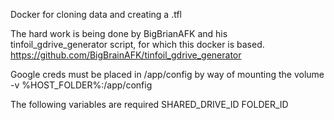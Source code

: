 Docker for cloning data and creating a .tfl

The hard work is being done by BigBrianAFK and his tinfoil_gdrive_generator script, for which this docker is based. https://github.com/BigBrainAFK/tinfoil_gdrive_generator


Google creds must be placed in /app/config by way of mounting the volume
-v %HOST_FOLDER%:/app/config

The following variables are required
SHARED_DRIVE_ID
FOLDER_ID